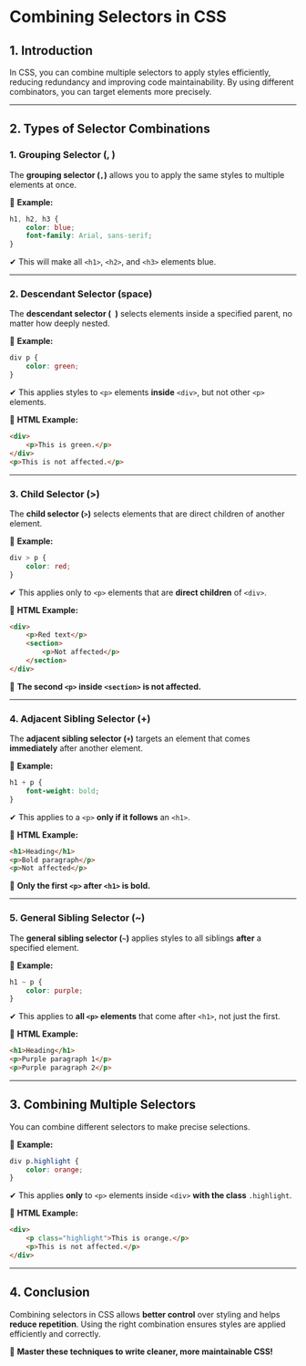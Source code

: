 # **Combining Selectors in CSS**

## **1. Introduction**
In CSS, you can combine multiple selectors to apply styles efficiently, reducing redundancy and improving code maintainability. By using different combinators, you can target elements more precisely.

---

## **2. Types of Selector Combinations**

### **1. Grouping Selector (, )**  
The **grouping selector (`,`)** allows you to apply the same styles to multiple elements at once.

🔹 **Example:**  
```css
h1, h2, h3 {
    color: blue;
    font-family: Arial, sans-serif;
}
```
✔ This will make all `<h1>`, `<h2>`, and `<h3>` elements blue.

---

### **2. Descendant Selector (space)**  
The **descendant selector (` `)** selects elements inside a specified parent, no matter how deeply nested.

🔹 **Example:**  
```css
div p {
    color: green;
}
```
✔ This applies styles to `<p>` elements **inside** `<div>`, but not other `<p>` elements.

🔹 **HTML Example:**
```html
<div>
    <p>This is green.</p>
</div>
<p>This is not affected.</p>
```

---

### **3. Child Selector (>)**  
The **child selector (`>`)** selects elements that are direct children of another element.

🔹 **Example:**  
```css
div > p {
    color: red;
}
```
✔ This applies only to `<p>` elements that are **direct children** of `<div>`.

🔹 **HTML Example:**
```html
<div>
    <p>Red text</p>
    <section>
        <p>Not affected</p>
    </section>
</div>
```
📌 **The second `<p>` inside `<section>` is not affected.**

---

### **4. Adjacent Sibling Selector (+)**  
The **adjacent sibling selector (`+`)** targets an element that comes **immediately** after another element.

🔹 **Example:**  
```css
h1 + p {
    font-weight: bold;
}
```
✔ This applies to a `<p>` **only if it follows** an `<h1>`.

🔹 **HTML Example:**
```html
<h1>Heading</h1>
<p>Bold paragraph</p>
<p>Not affected</p>
```
📌 **Only the first `<p>` after `<h1>` is bold.**

---

### **5. General Sibling Selector (~)**  
The **general sibling selector (`~`)** applies styles to all siblings **after** a specified element.

🔹 **Example:**  
```css
h1 ~ p {
    color: purple;
}
```
✔ This applies to **all `<p>` elements** that come after `<h1>`, not just the first.

🔹 **HTML Example:**
```html
<h1>Heading</h1>
<p>Purple paragraph 1</p>
<p>Purple paragraph 2</p>
```

---

## **3. Combining Multiple Selectors**
You can combine different selectors to make precise selections.

🔹 **Example:**  
```css
div p.highlight {
    color: orange;
}
```
✔ This applies **only** to `<p>` elements inside `<div>` **with the class** `.highlight`.

🔹 **HTML Example:**
```html
<div>
    <p class="highlight">This is orange.</p>
    <p>This is not affected.</p>
</div>
```

---

## **4. Conclusion**
Combining selectors in CSS allows **better control** over styling and helps **reduce repetition**. Using the right combination ensures styles are applied efficiently and correctly.

🚀 **Master these techniques to write cleaner, more maintainable CSS!**